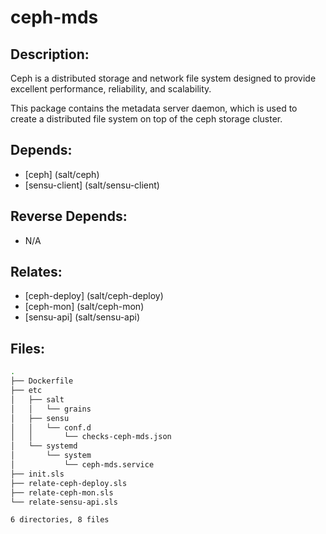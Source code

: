 # ceph-mds

## Description:

Ceph is a distributed storage and network file system designed to provide excellent performance, reliability, and scalability.

This package contains the metadata server daemon, which is used to create a distributed file system on top of the ceph storage cluster.

## Depends:

  -  [ceph] (salt/ceph)
  -  [sensu-client] (salt/sensu-client)

## Reverse Depends:

  -  N/A

## Relates:

  -  [ceph-deploy] (salt/ceph-deploy)
  -  [ceph-mon] (salt/ceph-mon)
  -  [sensu-api] (salt/sensu-api)

## Files:

```bash
.
├── Dockerfile
├── etc
│   ├── salt
│   │   └── grains
│   ├── sensu
│   │   └── conf.d
│   │       └── checks-ceph-mds.json
│   └── systemd
│       └── system
│           └── ceph-mds.service
├── init.sls
├── relate-ceph-deploy.sls
├── relate-ceph-mon.sls
└── relate-sensu-api.sls

6 directories, 8 files
```
